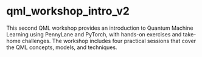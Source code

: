 # qml_workshop_intro_v2
This second QML workshop provides an introduction to Quantum Machine Learning using PennyLane and PyTorch, with hands-on exercises and take-home challenges. The workshop includes four practical sessions that cover the QML concepts, models, and techniques.
